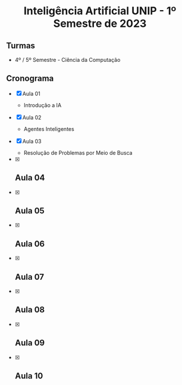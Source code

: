 <h1 align="center">
    Inteligência Artificial UNIP - 1º Semestre de 2023
</h1>


## Turmas
- 4º / 5º Semestre - Ciência da Computação

## Cronograma

- [x]  Aula 01
    - Introdução a IA
- [x]  Aula 02
    - Agentes Inteligentes
- [x]  Aula 03
    - Resolução de Problemas por Meio de Busca
- [x]  Aula 04
    - 
- [x]  Aula 05 
    - 
- [x]  Aula 06
    - 
- [x] Aula 07
    - 
- [x]  Aula 08
    - 
- [x]  Aula 09
    - 
- [x]  Aula 10
    - 


